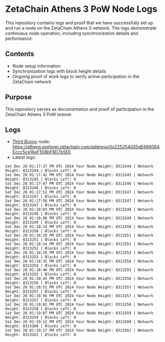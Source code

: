# ZetaChain Athens 3 PoW Node Logs
This repository contains logs and proof that we have successfully set up and run a node on the ZetaChain Athens 3 network. The logs demonstrate continuous node operation, including synchronization details and performance.

## Contents
- Node setup information
- Synchronization logs with block height details
- Ongoing proof of work logs to verify active participation in the ZetaChain network

## Purpose
This repository serves as documentation and proof of participation in the ZetaChain Athens 3 PoW testnet.

## Logs

- [Third Bunny](https://thirdbunny.xyz/) node: https://athens.explorer.zetachain.com/address/0x225254d35dE666064Eccc5ce16eF1D8bF8D7b5EE
- Latest logs:
```
Sat Dec 28 01:17:37 PM UTC 2024 Your Node Height: 8313244 | Network Height: 8313244 | Blocks Left: 0
Sat Dec 28 01:17:42 PM UTC 2024 Your Node Height: 8313245 | Network Height: 8313245 | Blocks Left: 0
Sat Dec 28 01:17:47 PM UTC 2024 Your Node Height: 8313246 | Network Height: 8313246 | Blocks Left: 0
Sat Dec 28 01:17:52 PM UTC 2024 Your Node Height: 8313247 | Network Height: 8313247 | Blocks Left: 0
Sat Dec 28 01:17:58 PM UTC 2024 Your Node Height: 8313247 | Network Height: 8313247 | Blocks Left: 0
Sat Dec 28 01:18:03 PM UTC 2024 Your Node Height: 8313248 | Network Height: 8313248 | Blocks Left: 0
Sat Dec 28 01:18:08 PM UTC 2024 Your Node Height: 8313249 | Network Height: 8313249 | Blocks Left: 0
Sat Dec 28 01:18:14 PM UTC 2024 Your Node Height: 8313250 | Network Height: 8313250 | Blocks Left: 0
Sat Dec 28 01:18:19 PM UTC 2024 Your Node Height: 8313251 | Network Height: 8313251 | Blocks Left: 0
Sat Dec 28 01:18:24 PM UTC 2024 Your Node Height: 8313252 | Network Height: 8313252 | Blocks Left: 0
Sat Dec 28 01:18:29 PM UTC 2024 Your Node Height: 8313253 | Network Height: 8313253 | Blocks Left: 0
Sat Dec 28 01:18:35 PM UTC 2024 Your Node Height: 8313254 | Network Height: 8313254 | Blocks Left: 0
Sat Dec 28 01:18:40 PM UTC 2024 Your Node Height: 8313255 | Network Height: 8313255 | Blocks Left: 0
Sat Dec 28 01:18:45 PM UTC 2024 Your Node Height: 8313256 | Network Height: 8313256 | Blocks Left: 0
Sat Dec 28 01:18:51 PM UTC 2024 Your Node Height: 8313257 | Network Height: 8313257 | Blocks Left: 0
Sat Dec 28 01:18:56 PM UTC 2024 Your Node Height: 8313257 | Network Height: 8313257 | Blocks Left: 0
Sat Dec 28 01:19:01 PM UTC 2024 Your Node Height: 8313258 | Network Height: 8313258 | Blocks Left: 0
Sat Dec 28 01:19:07 PM UTC 2024 Your Node Height: 8313259 | Network Height: 8313259 | Blocks Left: 0
Sat Dec 28 01:19:12 PM UTC 2024 Your Node Height: 8313260 | Network Height: 8313260 | Blocks Left: 0
Sat Dec 28 01:19:17 PM UTC 2024 Your Node Height: 8313261 | Network Height: 8313261 | Blocks Left: 0
```
